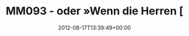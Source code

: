 ---
retweeted: false
source: <a href="http://twitter.com/download/android" rel="nofollow">Twitter for Android</a>
entities:
  hashtags: []
  symbols: []
  user_mentions:
  - name: mobileMacs
    screen_name: mobileMacs
    indices:
    - '30'
    - '41'
    id_str: '1632678774'
    id: '1632678774'
  - name: dearmacos
    screen_name: dearmacos
    indices:
    - '89'
    - '99'
    id_str: '729162296'
    id: '729162296'
  urls: []
display_text_range:
- '0'
- '119'
favorite_count: '0'
id_str: '236457305821048832'
truncated: false
retweet_count: '0'
id: '236457305821048832'
created_at: Fri Aug 17 13:39:49 +0000 2012
favorited: false
full_text: MM093 - oder »Wenn die Herren [@mobileMacs](https://twitter.com/mobileMacs)
  ihre Mountain Lion Bugs bitte mal geordnet bei [@dearmacos](https://twitter.com/dearmacos)
  einreichen würden.«
lang: de
tags:
- pesos:twitter
date: '2012-08-17T13:39:49+00:00'
src: https://twitter.com/bascht/status/236457305821048832
original_url: https://twitter.com/bascht/status/236457305821048832
type: twitter_tweet
text: MM093 - oder »Wenn die Herren [@mobileMacs](https://twitter.com/mobileMacs)
  ihre Mountain Lion Bugs bitte mal geordnet bei [@dearmacos](https://twitter.com/dearmacos)
  einreichen würden.«
title: MM093 - oder »Wenn die Herren [

---